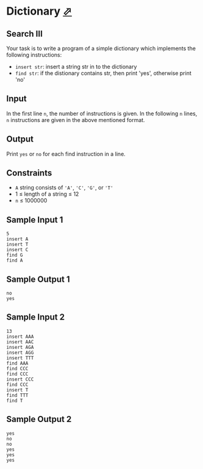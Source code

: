 # Dictionary [⬀](https://judge.u-aizu.ac.jp/onlinejudge/description.jsp?id=ALDS1_4_C)

## Search III
Your task is to write a program of a simple dictionary which implements the following instructions:

- `insert str`: insert a string str in to the dictionary
- `find str`: if the distionary contains str, then print 'yes', otherwise print 'no'

## Input
In the first line `n`, the number of instructions is given. In the following `n` lines, `n` instructions are given in the above mentioned format.

## Output
Print `yes` or `no` for each find instruction in a line.

## Constraints
- `A` string consists of `'A'`, `'C'`, `'G'`, or `'T'`
- 1 ≤ length of a string ≤ 12
- `n` ≤ 1000000

## Sample Input 1
```
5
insert A
insert T
insert C
find G
find A
```

## Sample Output 1
```
no
yes
```

## Sample Input 2
```
13
insert AAA
insert AAC
insert AGA
insert AGG
insert TTT
find AAA
find CCC
find CCC
insert CCC
find CCC
insert T
find TTT
find T
```

## Sample Output 2
```
yes
no
no
yes
yes
yes
```
